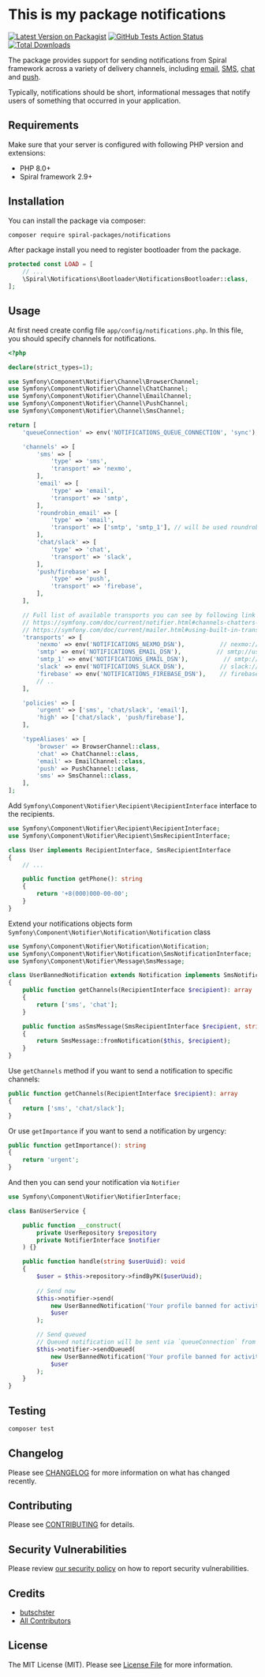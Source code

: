 # This is my package notifications

[![Latest Version on Packagist](https://img.shields.io/packagist/v/spiral-packages/notifications.svg?style=flat-square)](https://packagist.org/packages/spiral-packages/notifications)
[![GitHub Tests Action Status](https://img.shields.io/github/workflow/status/spiral-packages/notifications/run-tests?label=tests)](https://github.com/spiral-packages/notifications/actions?query=workflow%3Arun-tests+branch%3Amain)
[![Total Downloads](https://img.shields.io/packagist/dt/spiral-packages/notifications.svg?style=flat-square)](https://packagist.org/packages/spiral-packages/notifications)

The package provides support for sending notifications from Spiral framework across a variety of delivery channels,
including [email](https://symfony.com/doc/current/mailer.html#using-built-in-transports),
[SMS](https://symfony.com/doc/current/notifier.html#sms-channel),
[chat](https://symfony.com/doc/current/notifier.html#chat-channel)
and [push](https://symfony.com/doc/current/notifier.html#push-channel).

Typically, notifications should be short, informational messages that notify users of something that occurred in your
application.

## Requirements

Make sure that your server is configured with following PHP version and extensions:

- PHP 8.0+
- Spiral framework 2.9+

## Installation

You can install the package via composer:

```bash
composer require spiral-packages/notifications
```

After package install you need to register bootloader from the package.

```php
protected const LOAD = [
    // ...
    \Spiral\Notifications\Bootloader\NotificationsBootloader::class,
];
```

## Usage

At first need create config file `app/config/notifications.php`. In this file, you should specify channels for
notifications.

```php
<?php

declare(strict_types=1);

use Symfony\Component\Notifier\Channel\BrowserChannel;
use Symfony\Component\Notifier\Channel\ChatChannel;
use Symfony\Component\Notifier\Channel\EmailChannel;
use Symfony\Component\Notifier\Channel\PushChannel;
use Symfony\Component\Notifier\Channel\SmsChannel;

return [
    'queueConnection' => env('NOTIFICATIONS_QUEUE_CONNECTION', 'sync'),

    'channels' => [
        'sms' => [
            'type' => 'sms',
            'transport' => 'nexmo',
        ],
        'email' => [
            'type' => 'email',
            'transport' => 'smtp',
        ],
        'roundrobin_email' => [
            'type' => 'email',
            'transport' => ['smtp', 'smtp_1'], // will be used roundrobin algorithm 
        ],
        'chat/slack' => [
            'type' => 'chat',
            'transport' => 'slack',
        ],
        'push/firebase' => [
            'type' => 'push',
            'transport' => 'firebase',
        ],
    ],

    // Full list of available transports you can see by following link below 
    // https://symfony.com/doc/current/notifier.html#channels-chatters-texters-email-browser-and-push
    // https://symfony.com/doc/current/mailer.html#using-built-in-transports
    'transports' => [
        'nexmo' => env('NOTIFICATIONS_NEXMO_DSN'),          // nexmo://KEY:SECRET@default?from=FROM
        'smtp' => env('NOTIFICATIONS_EMAIL_DSN'),          // smtp://user:pass@smtp.example.com:25
        'smtp_1' => env('NOTIFICATIONS_EMAIL_DSN'),          // smtp://user:pass@smtp.example.com:25
        'slack' => env('NOTIFICATIONS_SLACK_DSN'),          // slack://TOKEN@default?channel=CHANNEL
        'firebase' => env('NOTIFICATIONS_FIREBASE_DSN'),    // firebase://USERNAME:PASSWORD@default
        // ..
    ],

    'policies' => [
        'urgent' => ['sms', 'chat/slack', 'email'],
        'high' => ['chat/slack', 'push/firebase'],
    ],

    'typeAliases' => [
        'browser' => BrowserChannel::class,
        'chat' => ChatChannel::class,
        'email' => EmailChannel::class,
        'push' => PushChannel::class,
        'sms' => SmsChannel::class,
    ],
];
```

Add `Symfony\Component\Notifier\Recipient\RecipientInterface` interface to the recipients.

```php
use Symfony\Component\Notifier\Recipient\RecipientInterface;
use Symfony\Component\Notifier\Recipient\SmsRecipientInterface;

class User implements RecipientInterface, SmsRecipientInterface
{
    // ...

    public function getPhone(): string
    {
        return '+8(000)000-00-00';
    }
}
```

Extend your notifications objects form `Symfony\Component\Notifier\Notification\Notification` class

```php
use Symfony\Component\Notifier\Notification\Notification;
use Symfony\Component\Notifier\Notification\SmsNotificationInterface;
use Symfony\Component\Notifier\Message\SmsMessage;

class UserBannedNotification extends Notification implements SmsNotificationInterface
{
    public function getChannels(RecipientInterface $recipient): array
    {
        return ['sms', 'chat'];
    }

    public function asSmsMessage(SmsRecipientInterface $recipient, string $transport = null): ?SmsMessage
    {
        return SmsMessage::fromNotification($this, $recipient);
    }
}
```

Use `getChannels` method if you want to send a notification to specific channels:

```php
public function getChannels(RecipientInterface $recipient): array
{
    return ['sms', 'chat/slack'];
}
```

Or use `getImportance` if you want to send a notification by urgency:

```php
public function getImportance(): string
{
    return 'urgent';
}
```

And then you can send your notification via `Notifier`

```php
use Symfony\Component\Notifier\NotifierInterface;

class BanUserService {

    public function __construct(
        private UserRepository $repository
        private NotifierInterface $notifier
    ) {}

    public function handle(string $userUuid): void
    {
        $user = $this->repository->findByPK($userUuid);
        
        // Send now
        $this->notifier->send(
            new UserBannedNotification('Your profile banned for activity that violates rules'),
            $user
        );

        // Send queued
        // Queued notification will be sent via `queueConnection` from notification config.
        $this->notifier->sendQueued(
            new UserBannedNotification('Your profile banned for activity that violates rules'),
            $user
        );
    }
}
```

## Testing

```bash
composer test
```

## Changelog

Please see [CHANGELOG](CHANGELOG.md) for more information on what has changed recently.

## Contributing

Please see [CONTRIBUTING](.github/CONTRIBUTING.md) for details.

## Security Vulnerabilities

Please review [our security policy](../../security/policy) on how to report security vulnerabilities.

## Credits

- [butschster](https://github.com/spiral-packages)
- [All Contributors](../../contributors)

## License

The MIT License (MIT). Please see [License File](LICENSE) for more information.
